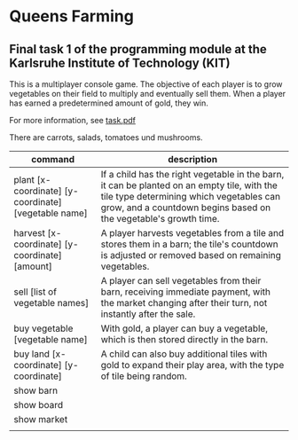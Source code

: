# Queens Farming
## Final task 1 of the programming module at the Karlsruhe Institute of Technology (KIT)

This is a multiplayer console game. The objective of each player is to grow vegetables on their field to multiply and eventually sell them. When a player has earned a predetermined amount of gold, they win. 

For more information, see [task.pdf](./task.pdf)

There are carrots, salads, tomatoes und mushrooms.  

| command                                              | description                                                  |
| ---------------------------------------------------- | ------------------------------------------------------------ |
| plant [x-coordinate] [y-coordinate] [vegetable name] | If a child has the right vegetable in the barn, it can be planted on an empty tile, with the tile type determining which vegetables can grow, and a countdown begins based on the vegetable's growth time. |
| harvest [x-coordinate] [y-coordinate] [amount]       | A player harvests vegetables from a tile and stores them in a barn; the tile's countdown is adjusted or removed based on remaining vegetables. |
| sell [list of vegetable names]                       | A player can sell vegetables from their barn, receiving immediate payment, with the market changing after their turn, not instantly after the sale. |
| buy vegetable [vegetable name]                       | With gold, a player can buy a vegetable, which is then stored directly in the barn. |
| buy land [x-coordinate] [y-coordinate]               | A child can also buy additional tiles with gold to expand their play area, with the type of tile being random. |
| show barn                                            |                                                              |
| show board                                           |                                                              |
| show market                                          |                                                              |
|                                                      |                                                              |

